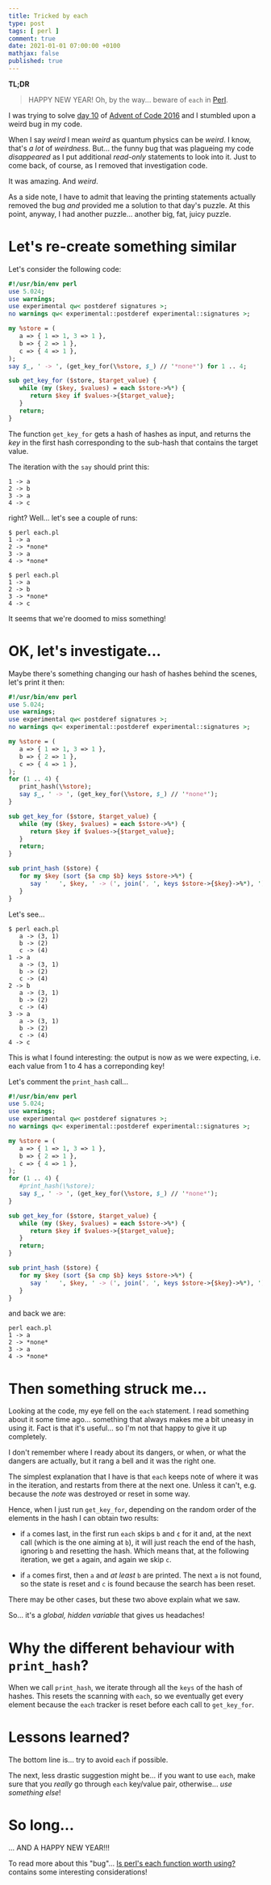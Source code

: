 ```yaml
---
title: Tricked by each
type: post
tags: [ perl ]
comment: true
date: 2021-01-01 07:00:00 +0100
mathjax: false
published: true
---
```


**TL;DR**

> HAPPY NEW YEAR! Oh, by the way... beware of `each` in [Perl][].

I was trying to solve [day 10][] of [Advent of Code 2016][] and I
stumbled upon a weird bug in my code.

When I say *weird* I mean *weird* as quantum physics can be *weird*. I
know, that's *a lot* of *weirdness*. But... the funny bug that was
plagueing my code *disappeared* as I put additional *read-only*
statements to look into it. Just to come back, of course, as I removed
that investigation code.

It was amazing. And *weird*.

As a side note, I have to admit that leaving the printing statements
actually removed the bug *and* provided me a solution to that day's
puzzle. At this point, anyway, I had another puzzle... another big, fat,
juicy puzzle.

# Let's re-create something similar

Let's consider the following code:

```perl
#!/usr/bin/env perl
use 5.024;
use warnings;
use experimental qw< postderef signatures >;
no warnings qw< experimental::postderef experimental::signatures >;

my %store = (
   a => { 1 => 1, 3 => 1 },
   b => { 2 => 1 },
   c => { 4 => 1 },
);
say $_, ' -> ', (get_key_for(\%store, $_) // '*none*') for 1 .. 4;

sub get_key_for ($store, $target_value) {
   while (my ($key, $values) = each $store->%*) {
      return $key if $values->{$target_value};
   }
   return;
}
```

The function `get_key_for` gets a hash of hashes as input, and returns
the *key* in the first hash corresponding to the sub-hash that contains
the target value.

The iteration with the `say` should print this:

```
1 -> a
2 -> b
3 -> a
4 -> c
```

right? Well... let's see a couple of runs:

```
$ perl each.pl 
1 -> a
2 -> *none*
3 -> a
4 -> *none*

$ perl each.pl 
1 -> a
2 -> b
3 -> *none*
4 -> c
```

It seems that we're doomed to miss something!

# OK, let's investigate...

Maybe there's something changing our hash of hashes behind the scenes,
let's print it then:

```perl
#!/usr/bin/env perl
use 5.024;
use warnings;
use experimental qw< postderef signatures >;
no warnings qw< experimental::postderef experimental::signatures >;

my %store = (
   a => { 1 => 1, 3 => 1 },
   b => { 2 => 1 },
   c => { 4 => 1 },
);
for (1 .. 4) {
   print_hash(\%store);
   say $_, ' -> ', (get_key_for(\%store, $_) // '*none*');
}

sub get_key_for ($store, $target_value) {
   while (my ($key, $values) = each $store->%*) {
      return $key if $values->{$target_value};
   }
   return;
}

sub print_hash ($store) {
   for my $key (sort {$a cmp $b} keys $store->%*) {
      say '   ', $key, ' -> (', join(', ', keys $store->{$key}->%*), ')';
   }
}
```

Let's see...

```
$ perl each.pl 
   a -> (3, 1)
   b -> (2)
   c -> (4)
1 -> a
   a -> (3, 1)
   b -> (2)
   c -> (4)
2 -> b
   a -> (3, 1)
   b -> (2)
   c -> (4)
3 -> a
   a -> (3, 1)
   b -> (2)
   c -> (4)
4 -> c
```

This is what I found interesting: the output is now as we were
expecting, i.e. each value from 1 to 4 has a correponding key!

Let's comment the `print_hash` call...

```perl
#!/usr/bin/env perl
use 5.024;
use warnings;
use experimental qw< postderef signatures >;
no warnings qw< experimental::postderef experimental::signatures >;

my %store = (
   a => { 1 => 1, 3 => 1 },
   b => { 2 => 1 },
   c => { 4 => 1 },
);
for (1 .. 4) {
   #print_hash(\%store);
   say $_, ' -> ', (get_key_for(\%store, $_) // '*none*');
}

sub get_key_for ($store, $target_value) {
   while (my ($key, $values) = each $store->%*) {
      return $key if $values->{$target_value};
   }
   return;
}

sub print_hash ($store) {
   for my $key (sort {$a cmp $b} keys $store->%*) {
      say '   ', $key, ' -> (', join(', ', keys $store->{$key}->%*), ')';
   }
}
```

and back we are:

```$
perl each.pl 
1 -> a
2 -> *none*
3 -> a
4 -> *none*
```

# Then something struck me...

Looking at the code, my eye fell on the `each` statement. I read
something about it some time ago... something that always makes me a bit
uneasy in using it. Fact is that it's useful... so I'm not that happy to
give it up completely.

I don't remember where I ready about its dangers, or when, or what the
dangers are actually, but it rang a bell and it was the right one.

The simplest explanation that I have is that `each` keeps note of where
it was in the iteration, and restarts from there at the next one. Unless
it can't, e.g. because the *note* was destroyed or reset in some way.

Hence, when I just run `get_key_for`, depending on the random order of
the elements in the hash I can obtain two results:

- if `a` comes last, in the first run `each` skips `b` and `¢` for it
  and, at the next call (which is the one aiming at `b`), it will just
  reach the end of the hash, ignoring `b` and resetting the hash. Which
  means that, at the following iteration, we get `a` again, and again we
  skip `c`.

- if `a` comes first, then `a` and *at least* `b` are printed. The next
  `a` is not found, so the state is reset and `c` is found because the
  search has been reset.

There may be other cases, but these two above explain what we saw.

So... it's a *global, hidden variable* that gives us headaches!

# Why the different behaviour with `print_hash`?

When we call `print_hash`, we iterate through all the `keys` of the hash
of hashes. This resets the scanning with `each`, so we eventually get
every element because the `each` tracker is reset before each call to
`get_key_for`.

# Lessons learned?

The bottom line is... try to avoid `each` if possible.

The next, less drastic suggestion might be... if you want to use `each`,
make sure that you *really* go through `each` key/value pair,
otherwise... *use something else*!

# So long...

... AND A HAPPY NEW YEAR!!!

To read more about this "bug"... [Is perl's each function worth
using?][] contains some interesting considerations!

[Perl]: https://www.perl.org/
[day 10]: https://adventofcode.com/2016/day/10
[Advent of Code 2016]: https://adventofcode.com/2016/
[Is perl's each function worth using?]: https://stackoverflow.com/questions/2396511/is-perls-each-function-worth-using
